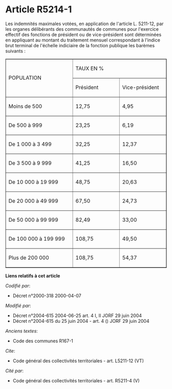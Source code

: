 # Article R5214-1

Les indemnités maximales votées, en application de l'article L. 5211-12, par les organes délibérants des communautés de
communes pour l'exercice effectif des fonctions de président ou de vice-président sont déterminées en appliquant au montant
du traitement mensuel correspondant à l'indice brut terminal de l'échelle indiciaire de la fonction publique les barèmes
suivants : 

<table cellpadding="0" width="378" border="1" align="center" cellspacing="0">
  <tbody>
    <tr>
      <td width="227" rowspan="2">

POPULATION 

</td>
      <td width="151" colspan="2">

TAUX EN % 

</td>
    </tr>
    <tr>
      <td width="151">

Président 

</td>
      <td width="151">

Vice-président 

</td>
    </tr>
    <tr>
      <td valign="top" width="227">

Moins de 500 

</td>
      <td valign="top" width="151">

12,75 

</td>
      <td width="151" valign="top">

4,95 

</td>
    </tr>
    <tr>
      <td valign="top" width="227">

De 500 à 999 

</td>
      <td width="151" valign="top">

23,25 

</td>
      <td valign="top" width="151">

6,19 

</td>
    </tr>
    <tr>
      <td width="227" valign="top">

De 1 000 à 3 499 

</td>
      <td valign="top" width="151">

32,25 

</td>
      <td valign="top" width="151">

12,37 

</td>
    </tr>
    <tr>
      <td valign="top" width="227">

De 3 500 à 9 999 

</td>
      <td valign="top" width="151">

41,25 

</td>
      <td valign="top" width="151">

16,50 

</td>
    </tr>
    <tr>
      <td width="227" valign="top">

De 10 000 à 19 999 

</td>
      <td valign="top" width="151">

48,75 

</td>
      <td width="151" valign="top">

20,63 

</td>
    </tr>
    <tr>
      <td valign="top" width="227">

De 20 000 à 49 999 

</td>
      <td width="151" valign="top">

67,50 

</td>
      <td width="151" valign="top">

24,73 

</td>
    </tr>
    <tr>
      <td valign="top" width="227">

De 50 000 à 99 999 

</td>
      <td valign="top" width="151">

82,49 

</td>
      <td width="151" valign="top">

33,00 

</td>
    </tr>
    <tr>
      <td width="227" valign="top">

De 100 000 à 199 999 

</td>
      <td valign="top" width="151">

108,75 

</td>
      <td width="151" valign="top">

49,50 

</td>
    </tr>
    <tr>
      <td width="227" valign="top">

Plus de 200 000 

</td>
      <td valign="top" width="151">

108,75 

</td>
      <td valign="top" width="151">

54,37

</td>
    </tr>
  </tbody>
</table>

**Liens relatifs à cet article**

_Codifié par_:

  - Décret n°2000-318 2000-04-07

_Modifié par_:

  - Décret n°2004-615 2004-06-25 art. 4 I, II JORF 29 juin 2004
  - Décret n°2004-615 du 25 juin 2004 - art. 4 () JORF 29 juin 2004

_Anciens textes_:

  - Code des communes R167-1

_Cite_:

  - Code général des collectivités territoriales - art. L5211-12 (VT)

_Cité par_:

  - Code général des collectivités territoriales - art. R5211-4 (V)
